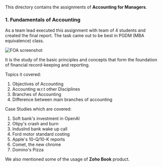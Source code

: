 This directory contains the assignments of **Accounting for Managers**.

<h3>1. Fundamentals of Accounting</h3>

As a team lead executed this assignment with team of 4 students and created the final report. The task came out to be best in PGDM (MBA equivalence) class. 

![FOA screenshot](FOA.png)

It is the study of the basic principles and concepts that form the foundation of financial record-keeping and reporting.  

Topics it covered:
1. Objectives of Accounting
2. Accounting w.r.t other Disciplines
3. Branches of Accounting
4. Difference between main branches of accounting

Case Studies which are covered:
1. Soft bank's investment in OpenAI
2. Otipy's crash and burn
3. IndusInd bank wake up call
4. Ford motor standard costing
5. Apple's 10-Q/10-K reports
6. Comet, the new chrome
7. Domino's Pizza

We also mentioned some of the usage of **Zoho Book** product.
